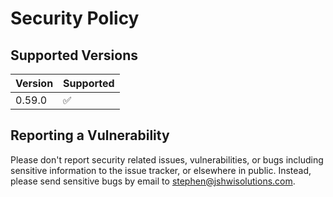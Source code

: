 # Security Policy

## Supported Versions

| Version | Supported          |
|---------|--------------------|
| 0.59.0  | :white_check_mark: |

## Reporting a Vulnerability

Please don't report security related issues, vulnerabilities, or bugs
including sensitive information to the issue tracker, or elsewhere in
public. Instead, please send sensitive bugs by email to
<stephen@jshwisolutions.com>.
